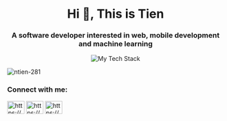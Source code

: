 <h1 align="center">Hi 👋, This is Tien</h1>
<h3 align="center">A software developer interested in web, mobile development and machine learning</h3>

<div align="center">
  <img src="https://github-readme-tech-stack.vercel.app/api/cards?align=center&titleAlign=center&borderRadius=10&fontFamily=Cascadia%20code&fontSize=20&lineHeight=10&lineCount=4&theme=one_dark&hideBg=true&line1=React,reactjs,4d36bf;Next.js,nextjs,311a70;MongoDB,mongodb,47A248;Rust,rust,b21010;swc,swc,FFFFFF;&line2=sass,sass,CC6699;bootstrap,bootstrap,7952B3;&line3=obsidian,obsidian,483699;vite,vite,646CFF;redux,redux,764ABC;&line4=flutter,flutter,02569B;" alt="My Tech Stack" />
</div>

<p align="left"> <img src="https://komarev.com/ghpvc/?username=ntien-281&label=Profile%20views&color=0e75b6&style=flat" alt="ntien-281" /> </p>

<h3 align="left">Connect with me:</h3>
<p align="left">
<a href="https://codepen.io/https://codepen.io/10kevent" target="blank"><img align="center" src="https://raw.githubusercontent.com/rahuldkjain/github-profile-readme-generator/master/src/images/icons/Social/codepen.svg" alt="https://codepen.io/10kevent" height="30" width="40" /></a>
<a href="https://linkedin.com/in/https://www.linkedin.com/in/văn-nhật-tiến-lý-7b8642237/" target="blank"><img align="center" src="https://raw.githubusercontent.com/rahuldkjain/github-profile-readme-generator/master/src/images/icons/Social/linked-in-alt.svg" alt="https://www.linkedin.com/in/văn-nhật-tiến-lý-7b8642237/" height="30" width="40" /></a>
<a href="https://fb.com/https://www.facebook.com/profile.php?id=100011742281024" target="blank"><img align="center" src="https://raw.githubusercontent.com/rahuldkjain/github-profile-readme-generator/master/src/images/icons/Social/facebook.svg" alt="https://www.facebook.com/profile.php?id=100011742281024" height="30" width="40" /></a>
</p>
